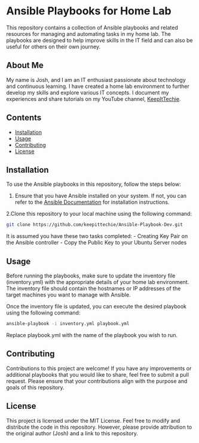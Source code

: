 # Ansible Playbooks for Home Lab

This repository contains a collection of Ansible playbooks and related resources for managing and automating tasks in my home lab. The playbooks are designed to help improve skills in the IT field and can also be useful for others on their own journey.

## About Me

My name is Josh, and I am an IT enthusiast passionate about technology and continuous learning. I have created a home lab environment to further develop my skills and explore various IT concepts. I document my experiences and share tutorials on my YouTube channel, [KeepItTechie](https://www.youtube.com/KeepItTechie).

## Contents

- [Installation](#installation)
- [Usage](#usage)
- [Contributing](#contributing)
- [License](#license)

## Installation

To use the Ansible playbooks in this repository, follow the steps below:

1. Ensure that you have Ansible installed on your system. If not, you can refer to the [Ansible Documentation](https://docs.ansible.com/ansible/latest/installation_guide/index.html) for installation instructions.

2.Clone this repository to your local machine using the following command:

   ```bash
   git clone https://github.com/keepittechie/Ansible-Playbook-Dev.git
   ```
   
   It is assumed you have these two tasks completed:
      - Creating Key Pair on the Ansible controller
      - Copy the Public Key to your Ubuntu Server nodes

## Usage

Before running the playbooks, make sure to update the inventory file (inventory.yml) with the appropriate details of your home lab environment. The inventory file should contain the hostnames or IP addresses of the target machines you want to manage with Ansible.

Once the inventory file is updated, you can execute the desired playbook using the following command:

  ```bash
  ansible-playbook -i inventory.yml playbook.yml
  ```

Replace playbook.yml with the name of the playbook you wish to run.

## Contributing

Contributions to this project are welcome! If you have any improvements or additional playbooks that you would like to share, feel free to submit a pull request. Please ensure that your contributions align with the purpose and goals of this repository.

## License
This project is licensed under the MIT License. Feel free to modify and distribute the code in this repository. However, please provide attribution to the original author (Josh) and a link to this repository.
